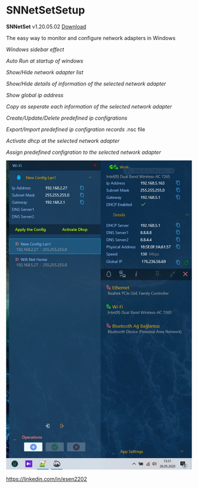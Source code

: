 # SNNetSetSetup

**SNNetSet** v1.20.05.02 [Download](https://raw.githubusercontent.com/esen2202/SNNetSetSetup/master/SN.NetSet.Setup.msi)

The easy way to monitor and configure network adapters in Windows

*Windows sidebar effect*

*Auto Run at startup of windows*

*Show/Hide network adapter list*

*Show/Hide details of information of the selected network adapter*

*Show global ip address*

*Copy as seperate each information of the selected network adapter*

*Create/Update/Delete predefined ip configrations*

*Export/Import predefined ip configration records* .nsc file

*Activate dhcp at the selected network adapter*

*Assign predefined configration to the selected network adapter*

![](/screenshoot.png)

https://linkedin.com/in/esen2202
